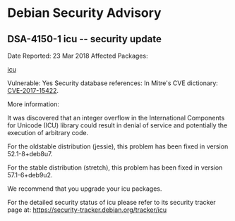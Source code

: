 
Debian Security Advisory
========================


DSA-4150-1 icu -- security update
---------------------------------



Date Reported:
23 Mar 2018
Affected Packages:

[icu](https://packages.debian.org/src:icu)

Vulnerable:
Yes
Security database references:
In Mitre's CVE dictionary: [CVE-2017-15422](https://security-tracker.debian.org/tracker/CVE-2017-15422).  

More information:

It was discovered that an integer overflow in the International
Components for Unicode (ICU) library could result in denial of service
and potentially the execution of arbitrary code.


For the oldstable distribution (jessie), this problem has been fixed
in version 52.1-8+deb8u7.


For the stable distribution (stretch), this problem has been fixed in
version 57.1-6+deb9u2.


We recommend that you upgrade your icu packages.


For the detailed security status of icu please refer to
its security tracker page at:
<https://security-tracker.debian.org/tracker/icu>





